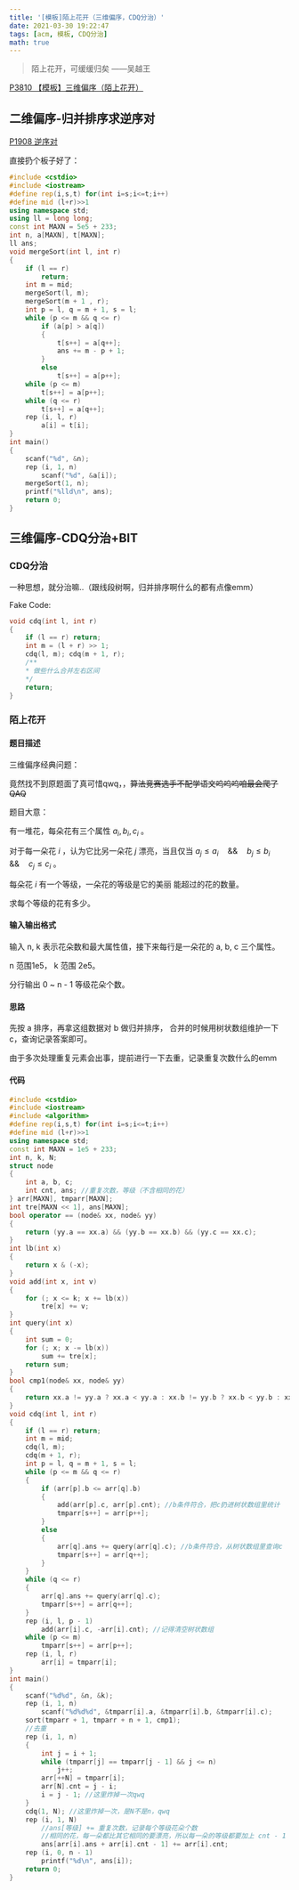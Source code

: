 ```yaml
---
title: '[模板]陌上花开（三维偏序，CDQ分治）'
date: 2021-03-30 19:22:47
tags: [acm, 模板, CDQ分治]
math: true
---
```


> 陌上花开，可缓缓归矣 ——吴越王

[P3810 【模板】三维偏序（陌上花开）](https://www.luogu.com.cn/problem/P3810)

## 二维偏序-归并排序求逆序对

[P1908 逆序对](https://www.luogu.com.cn/problem/P1908)

直接扔个板子好了：

```cpp
#include <cstdio>
#include <iostream>
#define rep(i,s,t) for(int i=s;i<=t;i++)
#define mid (l+r)>>1
using namespace std;
using ll = long long;
const int MAXN = 5e5 + 233;
int n, a[MAXN], t[MAXN];
ll ans;
void mergeSort(int l, int r)
{
    if (l == r)
        return;
    int m = mid;
    mergeSort(l, m);
    mergeSort(m + 1 , r);
    int p = l, q = m + 1, s = l;
    while (p <= m && q <= r)
        if (a[p] > a[q])
        {
            t[s++] = a[q++];
            ans += m - p + 1;
        }
        else
            t[s++] = a[p++];
    while (p <= m)
        t[s++] = a[p++];
    while (q <= r)
        t[s++] = a[q++];
    rep (i, l, r)
        a[i] = t[i];
}
int main()
{
    scanf("%d", &n);
    rep (i, 1, n)
        scanf("%d", &a[i]);
    mergeSort(1, n);
    printf("%lld\n", ans);
	return 0;
}
```

## 三维偏序-CDQ分治+BIT

### CDQ分治

一种思想，就分治嘛..（跟线段树啊，归并排序啊什么的都有点像emm）

Fake Code:

```cpp
void cdq(int l, int r)
{
    if (l == r) return;
    int m = (l + r) >> 1;
    cdq(l, m); cdq(m + 1, r);
    /**
    * 做些什么合并左右区间
    */
    return;
}
```

### 陌上花开

#### 题目描述

三维偏序经典问题：

竟然找不到原题面了真可惜qwq，，~~算法竞赛选手不配学语文呜呜呜咱最会爬了QAQ~~

题目大意：

有一堆花，每朵花有三个属性 $a_i, b_i, c_i$ 。

对于每一朵花 $i$ ，认为它比另一朵花 $j$ 漂亮，当且仅当 $a_j \leq a_i \quad \&\& \quad b_j \leq b_i \quad \&\& \quad c_j \leq c_i$ 。

每朵花 $i$ 有一个等级，一朵花的等级是它的美丽 能超过的花的数量。

求每个等级的花有多少。

#### 输入输出格式

输入 n, k 表示花朵数和最大属性值，接下来每行是一朵花的 a, b, c 三个属性。

n 范围1e5， k 范围 2e5。

分行输出 0 ~ n - 1 等级花朵个数。

#### 思路

先按 a 排序，再拿这组数据对 b 做归并排序， 合并的时候用树状数组维护一下 c，查询记录答案即可。

由于多次处理重复元素会出事，提前进行一下去重，记录重复次数什么的emm

#### 代码

```cpp
#include <cstdio>
#include <iostream>
#include <algorithm>
#define rep(i,s,t) for(int i=s;i<=t;i++)
#define mid (l+r)>>1
using namespace std;
const int MAXN = 1e5 + 233;
int n, k, N;
struct node
{
	int a, b, c;
	int cnt, ans; //重复次数，等级（不含相同的花）
} arr[MAXN], tmparr[MAXN];
int tre[MAXN << 1], ans[MAXN];
bool operator == (node& xx, node& yy)
{
	return (yy.a == xx.a) && (yy.b == xx.b) && (yy.c == xx.c);
}
int lb(int x)
{
	return x & (-x);
}
void add(int x, int v)
{
	for (; x <= k; x += lb(x))
		tre[x] += v;
}
int query(int x)
{
	int sum = 0;
	for (; x; x -= lb(x))
		sum += tre[x];
	return sum;
}
bool cmp1(node& xx, node& yy)
{
	return xx.a != yy.a ? xx.a < yy.a : xx.b != yy.b ? xx.b < yy.b : xx.c < yy.c;
}
void cdq(int l, int r)
{
	if (l == r) return;
	int m = mid;
	cdq(l, m);
	cdq(m + 1, r);
	int p = l, q = m + 1, s = l;
	while (p <= m && q <= r)
	{
		if (arr[p].b <= arr[q].b)
		{
			add(arr[p].c, arr[p].cnt); //b条件符合，把c扔进树状数组里统计
			tmparr[s++] = arr[p++];
		}
		else
		{
			arr[q].ans += query(arr[q].c); //b条件符合，从树状数组里查询c
			tmparr[s++] = arr[q++];
		}
	}
	while (q <= r)
	{
		arr[q].ans += query(arr[q].c);
		tmparr[s++] = arr[q++];
	}
	rep (i, l, p - 1)
		add(arr[i].c, -arr[i].cnt); //记得清空树状数组
	while (p <= m)
		tmparr[s++] = arr[p++];
	rep (i, l, r)
		arr[i] = tmparr[i];
}
int main()
{
	scanf("%d%d", &n, &k);
	rep (i, 1, n)
		scanf("%d%d%d", &tmparr[i].a, &tmparr[i].b, &tmparr[i].c);
	sort(tmparr + 1, tmparr + n + 1, cmp1);
    //去重
	rep (i, 1, n)
	{
		int j = i + 1;
		while (tmparr[j] == tmparr[j - 1] && j <= n)
			j++;
		arr[++N] = tmparr[i];
		arr[N].cnt = j - i;
		i = j - 1; //这里炸掉一次qwq
	}
	cdq(1, N); //这里炸掉一次，是N不是n，qwq
	rep (i, 1, N)
        //ans[等级] += 重复次数，记录每个等级花朵个数
    	//相同的花，每一朵都比其它相同的要漂亮，所以每一朵的等级都要加上 cnt - 1
		ans[arr[i].ans + arr[i].cnt - 1] += arr[i].cnt;
	rep (i, 0, n - 1)
		printf("%d\n", ans[i]);
	return 0;
}
```

